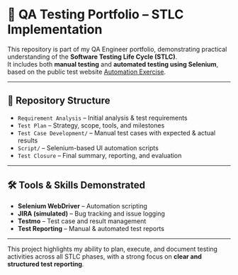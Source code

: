 # 🧪 QA Testing Portfolio – STLC Implementation

This repository is part of my QA Engineer portfolio, demonstrating practical understanding of the **Software Testing Life Cycle (STLC)**.  
It includes both **manual testing** and **automated testing using Selenium**, based on the public test website [Automation Exercise](https://automationexercise.com).

---

## 📂 Repository Structure

- `Requirement Analysis` – Initial analysis & test requirements  
- `Test Plan` – Strategy, scope, tools, and milestones  
- `Test Case Development/` – Manual test cases with expected & actual results  
- `Script/` – Selenium-based UI automation scripts  
- `Test Closure` – Final summary, reporting, and evaluation  

---

## 🛠 Tools & Skills Demonstrated

- **Selenium WebDriver** – Automation scripting  
- **JIRA (simulated)** – Bug tracking and issue logging  
- **Testmo** – Test case and result management  
- **Test Reporting** – Manual & automated test reports 

---

This project highlights my ability to plan, execute, and document testing activities across all STLC phases, with a strong focus on **clear and structured test reporting**.
